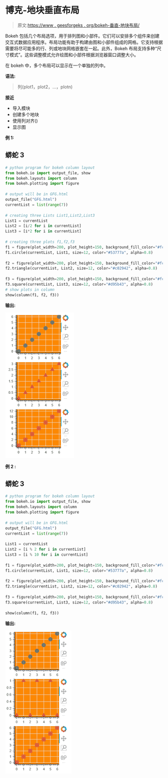 # 博克-地块垂直布局

> 原文:[https://www . geesforgeks . org/bokeh-垂直-地块布局/](https://www.geeksforgeeks.org/bokeh-vertical-layout-of-plots/)

Bokeh 包括几个布局选项，用于排列图和小部件。它们可以安排多个组件来创建交互式数据应用程序。布局功能有助于构建由图和小部件组成的网格。它支持根据需要将尽可能多的行、列或地块网格嵌套在一起。此外，Bokeh 布局支持多种“尺寸模式”。这些调整模式允许绘图和小部件根据浏览器窗口调整大小。

在 bokeh 中，多个布局可以显示在一个单独的列中。

**语法:**

> 列(plot1，plot2，…，plotn)

**接近**

*   导入模块
*   创建多个地块
*   使用列对齐()
*   显示图

**例 1:**

## 蟒蛇 3

```py
# python program for bokeh column layout
from bokeh.io import output_file, show
from bokeh.layouts import column
from bokeh.plotting import figure

# output will be in GFG.html
output_file("GFG.html")
currentList = list(range(7))

# creating three Lists List1,List2,List3
List1 = currentList
List2 = [i/2 for i in currentList]
List3 = [i*2 for i in currentList]

# creating three plots f1,f2,f3
f1 = figure(plot_width=200, plot_height=150, background_fill_color="#fc8803")
f1.circle(currentList, List1, size=12, color="#53777a", alpha=0.8)

f2 = figure(plot_width=200, plot_height=150, background_fill_color="#fc8803")
f2.triangle(currentList, List2, size=12, color="#c02942", alpha=0.8)

f3 = figure(plot_width=200, plot_height=150, background_fill_color="#fc8803")
f3.square(currentList, List3, size=12, color="#d95b43", alpha=0.8)
# show plots in column
show(column(f1, f2, f3))
```

**输出:**

![](img/edfae7607e1c50f59a85803a50bed536.png)

**例 2 :**

## 蟒蛇 3

```py
# python program for bokeh column layout
from bokeh.io import output_file, show
from bokeh.layouts import column
from bokeh.plotting import figure

# output will be in GFG.html
output_file("GFG.html")
currentList = list(range(7))

List1 = currentList
List2 = [i % 2 for i in currentList]
List3 = [i % 10 for i in currentList]

f1 = figure(plot_width=200, plot_height=150, background_fill_color="#fc8803")
f1.circle(currentList, List1, size=12, color="#53777a", alpha=0.8)

f2 = figure(plot_width=200, plot_height=150, background_fill_color="#fc8803")
f2.triangle(currentList, List2, size=12, color="#c02942", alpha=0.8)

f3 = figure(plot_width=200, plot_height=150, background_fill_color="#fc8803")
f3.square(currentList, List3, size=12, color="#d95b43", alpha=0.8)

show(column(f1, f2, f3))
```

**输出:**

![](img/a458afe0d44fae155dab0545332d1662.png)